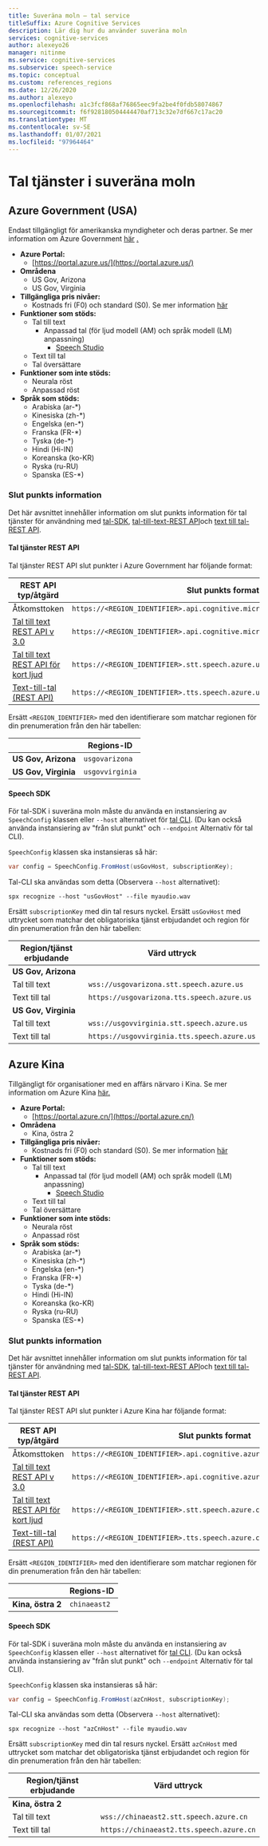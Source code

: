 ```yaml
---
title: Suveräna moln – tal service
titleSuffix: Azure Cognitive Services
description: Lär dig hur du använder suveräna moln
services: cognitive-services
author: alexeyo26
manager: nitinme
ms.service: cognitive-services
ms.subservice: speech-service
ms.topic: conceptual
ms.custom: references_regions
ms.date: 12/26/2020
ms.author: alexeyo
ms.openlocfilehash: a1c3fcf868af76865eec9fa2be4f0fdb58074867
ms.sourcegitcommit: f6f928180504444470af713c32e7df667c17ac20
ms.translationtype: MT
ms.contentlocale: sv-SE
ms.lasthandoff: 01/07/2021
ms.locfileid: "97964464"
---
```

# <a name="speech-services-in-sovereign-clouds"></a>Tal tjänster i suveräna moln

## <a name="azure-government-united-states"></a>Azure Government (USA)

Endast tillgängligt för amerikanska myndigheter och deras partner. Se mer information om Azure Government [här](../../azure-government/documentation-government-welcome.md) [.](../../azure-government/compare-azure-government-global-azure.md)

- **Azure Portal:**
  - [https://portal.azure.us/](https://portal.azure.us/)
- **Områdena**
  - US Gov, Arizona
  - US Gov, Virginia
- **Tillgängliga pris nivåer:**
  - Kostnads fri (F0) och standard (S0). Se mer information [här](https://azure.microsoft.com/pricing/details/cognitive-services/speech-services/)
- **Funktioner som stöds:**
  - Tal till text
    - Anpassad tal (för ljud modell (AM) och språk modell (LM) anpassning)
      - [Speech Studio](https://speech.azure.us/)
  - Text till tal
  - Tal översättare
- **Funktioner som inte stöds:**
  - Neurala röst
  - Anpassad röst
- **Språk som stöds:**
  - Arabiska (ar-*)
  - Kinesiska (zh-*)
  - Engelska (en-*)
  - Franska (FR-*)
  - Tyska (de-*)
  - Hindi (Hi-IN)
  - Koreanska (ko-KR)
  - Ryska (ru-RU)
  - Spanska (ES-*)

### <a name="endpoint-information"></a>Slut punkts information

Det här avsnittet innehåller information om slut punkts information för tal tjänster för användning med [tal-SDK](speech-sdk.md), [tal-till-text-REST API](rest-speech-to-text.md)och [text till tal-REST API](rest-text-to-speech.md).

#### <a name="speech-services-rest-api"></a>Tal tjänster REST API

Tal tjänster REST API slut punkter i Azure Government har följande format:

|  REST API typ/åtgärd | Slut punkts format |
|--|--|
| Åtkomsttoken | `https://<REGION_IDENTIFIER>.api.cognitive.microsoft.us/sts/v1.0/issueToken`
| [Tal till text REST API v 3.0](rest-speech-to-text.md#speech-to-text-rest-api-v30) | `https://<REGION_IDENTIFIER>.api.cognitive.microsoft.us/<URL_PATH>` |
| [Tal till text REST API för kort ljud](rest-speech-to-text.md#speech-to-text-rest-api-for-short-audio) | `https://<REGION_IDENTIFIER>.stt.speech.azure.us/<URL_PATH>` |
| [Text-till-tal (REST API)](rest-text-to-speech.md) | `https://<REGION_IDENTIFIER>.tts.speech.azure.us/<URL_PATH>` |

Ersätt `<REGION_IDENTIFIER>` med den identifierare som matchar regionen för din prenumeration från den här tabellen:

|                     | Regions-ID |
|--|--|
| **US Gov, Arizona**  | `usgovarizona` |
| **US Gov, Virginia** | `usgovvirginia` |

#### <a name="speech-sdk"></a>Speech SDK

För tal-SDK i suveräna moln måste du använda en instansiering av `SpeechConfig` klassen eller `--host` alternativet för [tal CLI](spx-overview.md). (Du kan också använda instansiering av "från slut punkt" och `--endpoint` Alternativ för tal CLI).

`SpeechConfig` klassen ska instansieras så här:
```csharp
var config = SpeechConfig.FromHost(usGovHost, subscriptionKey);
```
Tal-CLI ska användas som detta (Observera `--host` alternativet):
```dos
spx recognize --host "usGovHost" --file myaudio.wav
```
Ersätt `subscriptionKey` med din tal resurs nyckel. Ersätt `usGovHost` med uttrycket som matchar det obligatoriska tjänst erbjudandet och region för din prenumeration från den här tabellen:

|  Region/tjänst erbjudande | Värd uttryck |
|--|--|
| **US Gov, Arizona** | |
| Tal till text | `wss://usgovarizona.stt.speech.azure.us` |
| Text till tal | `https://usgovarizona.tts.speech.azure.us` |
| **US Gov, Virginia** | |
| Tal till text | `wss://usgovvirginia.stt.speech.azure.us` |
| Text till tal | `https://usgovvirginia.tts.speech.azure.us` |


## <a name="azure-china"></a>Azure Kina

Tillgängligt för organisationer med en affärs närvaro i Kina. Se mer information om Azure Kina [här.](/azure/china/overview-operations) 


- **Azure Portal:**
  - [https://portal.azure.cn/](https://portal.azure.cn/)
- **Områdena**
  - Kina, östra 2
- **Tillgängliga pris nivåer:**
  - Kostnads fri (F0) och standard (S0). Se mer information [här](https://www.azure.cn/pricing/details/cognitive-services/index.html)
- **Funktioner som stöds:**
  - Tal till text
    - Anpassad tal (för ljud modell (AM) och språk modell (LM) anpassning)
      - [Speech Studio](https://speech.azure.cn/)
  - Text till tal
  - Tal översättare
- **Funktioner som inte stöds:**
  - Neurala röst
  - Anpassad röst
- **Språk som stöds:**
  - Arabiska (ar-*)
  - Kinesiska (zh-*)
  - Engelska (en-*)
  - Franska (FR-*)
  - Tyska (de-*)
  - Hindi (Hi-IN)
  - Koreanska (ko-KR)
  - Ryska (ru-RU)
  - Spanska (ES-*)

### <a name="endpoint-information"></a>Slut punkts information

Det här avsnittet innehåller information om slut punkts information för tal tjänster för användning med [tal-SDK](speech-sdk.md), [tal-till-text-REST API](rest-speech-to-text.md)och [text till tal-REST API](rest-text-to-speech.md).

#### <a name="speech-services-rest-api"></a>Tal tjänster REST API

Tal tjänster REST API slut punkter i Azure Kina har följande format:

|  REST API typ/åtgärd | Slut punkts format |
|--|--|
| Åtkomsttoken | `https://<REGION_IDENTIFIER>.api.cognitive.azure.cn/sts/v1.0/issueToken`
| [Tal till text REST API v 3.0](rest-speech-to-text.md#speech-to-text-rest-api-v30) | `https://<REGION_IDENTIFIER>.api.cognitive.azure.cn/<URL_PATH>` |
| [Tal till text REST API för kort ljud](rest-speech-to-text.md#speech-to-text-rest-api-for-short-audio) | `https://<REGION_IDENTIFIER>.stt.speech.azure.cn/<URL_PATH>` |
| [Text-till-tal (REST API)](rest-text-to-speech.md) | `https://<REGION_IDENTIFIER>.tts.speech.azure.cn/<URL_PATH>` |

Ersätt `<REGION_IDENTIFIER>` med den identifierare som matchar regionen för din prenumeration från den här tabellen:

|                     | Regions-ID |
|--|--|
| **Kina, östra 2**  | `chinaeast2` |

#### <a name="speech-sdk"></a>Speech SDK

För tal-SDK i suveräna moln måste du använda en instansiering av `SpeechConfig` klassen eller `--host` alternativet för [tal CLI](spx-overview.md). (Du kan också använda instansiering av "från slut punkt" och `--endpoint` Alternativ för tal CLI).

`SpeechConfig` klassen ska instansieras så här:
```csharp
var config = SpeechConfig.FromHost(azCnHost, subscriptionKey);
```
Tal-CLI ska användas som detta (Observera `--host` alternativet):
```dos
spx recognize --host "azCnHost" --file myaudio.wav
```
Ersätt `subscriptionKey` med din tal resurs nyckel. Ersätt `azCnHost` med uttrycket som matchar det obligatoriska tjänst erbjudandet och region för din prenumeration från den här tabellen:

|  Region/tjänst erbjudande | Värd uttryck |
|--|--|
| **Kina, östra 2** | |
| Tal till text | `wss://chinaeast2.stt.speech.azure.cn` |
| Text till tal | `https://chinaeast2.tts.speech.azure.cn` |